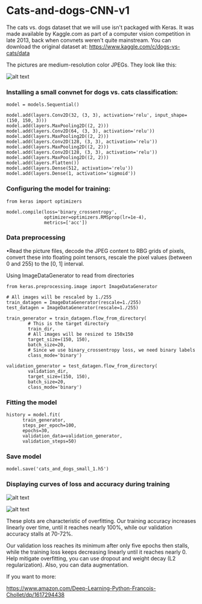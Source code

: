 # Cats-and-dogs-CNN-v1

The cats vs. dogs dataset that we will use isn't packaged with Keras. It was made available by Kaggle.com as part of a computer vision competition in late 2013, back when convnets weren't quite mainstream. You can download the original dataset at: https://www.kaggle.com/c/dogs-vs-cats/data

The pictures are medium-resolution color JPEGs. They look like this:

![alt text](https://r.resimlink.com/DAsk.png)

### Installing a small convnet for dogs vs. cats classification:

    model = models.Sequential()
    
    model.add(layers.Conv2D(32, (3, 3), activation='relu', input_shape=(150, 150, 3)))
    model.add(layers.MaxPooling2D((2, 2)))
    model.add(layers.Conv2D(64, (3, 3), activation='relu'))
    model.add(layers.MaxPooling2D((2, 2)))
    model.add(layers.Conv2D(128, (3, 3), activation='relu'))
    model.add(layers.MaxPooling2D((2, 2)))
    model.add(layers.Conv2D(128, (3, 3), activation='relu'))
    model.add(layers.MaxPooling2D((2, 2)))
    model.add(layers.Flatten())
    model.add(layers.Dense(512, activation='relu'))
    model.add(layers.Dense(1, activation='sigmoid'))
    
### Configuring the model for training:

    from keras import optimizers

    model.compile(loss='binary_crossentropy',
                  optimizer=optimizers.RMSprop(lr=1e-4),
                  metrics=['acc'])
                  
### Data preprocessing


•Read the picture files, decode the JPEG content to RBG grids of pixels, convert these into floating point tensors, rescale the pixel values (between 0 and 255) to the [0, 1] interval.

Using ImageDataGenerator to read from directories

    from keras.preprocessing.image import ImageDataGenerator

    # All images will be rescaled by 1./255
    train_datagen = ImageDataGenerator(rescale=1./255)
    test_datagen = ImageDataGenerator(rescale=1./255)

    train_generator = train_datagen.flow_from_directory(
            # This is the target directory
            train_dir,
            # All images will be resized to 150x150
            target_size=(150, 150),
            batch_size=20,
            # Since we use binary_crossentropy loss, we need binary labels
            class_mode='binary')

    validation_generator = test_datagen.flow_from_directory(
            validation_dir,
            target_size=(150, 150),
            batch_size=20,
            class_mode='binary')
            
 
### Fitting the model

    history = model.fit(
          train_generator,
          steps_per_epoch=100,
          epochs=30,
          validation_data=validation_generator,
          validation_steps=50)
### Save model

    model.save('cats_and_dogs_small_1.h5')


### Displaying curves of loss and accuracy during training

![alt text](https://r.resimlink.com/FLN091a.jpg)

![alt text](https://r.resimlink.com/0L7Bi.jpg )

These plots are characteristic of overfitting. Our training accuracy increases linearly over time, until it reaches nearly 100%, while our validation accuracy stalls at 70-72%.

Our validation loss reaches its minimum after only five epochs then stalls, while the training loss keeps decreasing linearly until it reaches nearly 0.
Help mitigate overfitting, you can use  dropout and weight decay (L2 regularization). Also, you can data augmentation.

If you want to more:

https://www.amazon.com/Deep-Learning-Python-Francois-Chollet/dp/1617294438

